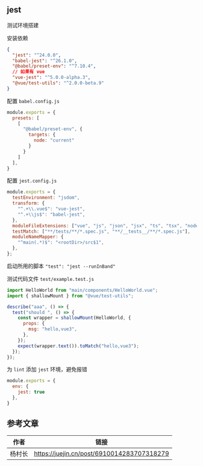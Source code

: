 ## jest

测试环境搭建

安装依赖

```json
{
  "jest": "^24.0.0",
  "babel-jest": "^26.1.0",
  "@babel/preset-env": "^7.10.4",
  // 如果有 vue
  "vue-jest": "^5.0.0-alpha.3",
  "@vue/test-utils": "^2.0.0-beta.9"
}
```

配置 `babel.config.js`

```js
module.exports = {
  presets: [
    [
      "@babel/preset-env", { 
        targets: { 
          node: "current" 
        } 
      }
    ]
  ],
}
```

配置 `jest.config.js`

```js
module.exports = {
  testEnvironment: "jsdom",
  transform: {
    "^.+\\.vue$": "vue-jest",
    "^.+\\js$": "babel-jest",
  },
  moduleFileExtensions: ["vue", "js", "json", "jsx", "ts", "tsx", "node"],
  testMatch: ["**/tests/**/*.spec.js", "**/__tests__/**/*.spec.js"],
  moduleNameMapper: {
    "^main(.*)$": "<rootDir>/src$1",
  },
};
```

启动所用的脚本 `"test": "jest --runInBand"`

测试代码文件 `test/example.test.js`

```js
import HelloWorld from "main/components/HelloWorld.vue";
import { shallowMount } from "@vue/test-utils";

describe("aaa", () => {
  test("should ", () => {
    const wrapper = shallowMount(HelloWorld, {
      props: {
        msg: "hello,vue3",
      },
    });
    expect(wrapper.text()).toMatch("hello,vue3");
  });
});
```

为 `lint` 添加 `jest` 环境，避免报错

```js
module.exports = {
  env: {
    jest: true
  },
}
```





## 参考文章

| 作者   | 链接                                       |
| ------ | ------------------------------------------ |
| 杨村长 | https://juejin.cn/post/6910014283707318279 |

